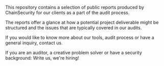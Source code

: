 This repository contains a selection of public reports produced by ChainSecurity for our clients as a part of the audit process.

The reports offer a glance at how a potential project deliverable might be structured and the issues that are typically covered in our audits.

If you would like to know more about our tools, audit process or have a general inquiry, contact us.

If you are an auditor, a creative problem solver or have a security background: Write us, we're hiring!
